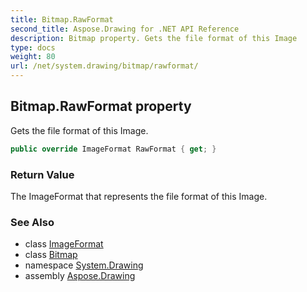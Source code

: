 ```yaml
---
title: Bitmap.RawFormat
second_title: Aspose.Drawing for .NET API Reference
description: Bitmap property. Gets the file format of this Image
type: docs
weight: 80
url: /net/system.drawing/bitmap/rawformat/
---
```

## Bitmap.RawFormat property

Gets the file format of this Image.

```csharp
public override ImageFormat RawFormat { get; }
```

### Return Value

The ImageFormat that represents the file format of this Image.

### See Also

* class [ImageFormat](../../../system.drawing.imaging/imageformat/)
* class [Bitmap](../)
* namespace [System.Drawing](../../bitmap/)
* assembly [Aspose.Drawing](../../../)


